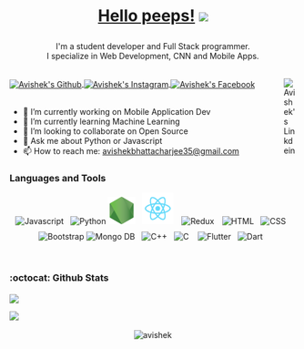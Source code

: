 <h1><p align="center"><a href="https://www.tinyurl.com/avishekmain">Hello peeps!<a/> <img src="https://media.giphy.com/media/hvRJCLFzcasrR4ia7z/giphy.gif" width="35px"></h1></a></p>

<p align="center">I'm a student developer and Full Stack programmer.<br/>I specialize in Web Development, CNN and Mobile Apps.</p><br/>

<a href="https://www.linkedin.com/in/avishek-bhattacharjee-010b4b179/">
  <img align="right" alt="Avishek's Linkdein" width="22px" src="https://cdn.jsdelivr.net/npm/simple-icons@v3/icons/linkedin.svg" />
</a>
<a href="https://github.com/avishek22">
  <img align="center" alt="Avishek's Github" width="22px" src="https://cdn.jsdelivr.net/npm/simple-icons@v3/icons/github.svg" />
</a>

<a href="https://www.instagram.com/avishek_22_/">
  <img align="center" alt="Avishek's Instagram" width="22px" src="https://cdn.jsdelivr.net/npm/simple-icons@v3/icons/instagram.svg" />
</a>
<a href="https://www.facebook.com/avishek.bhattia.22">
  <img align="center" alt="Avishek's Facebook" width="22px" src="https://cdn.jsdelivr.net/npm/simple-icons@v3/icons/facebook.svg" />
</a>


<br/>
<br/>


- 🔭 I’m currently working on Mobile Application Dev
- 🌱 I’m currently learning Machine Learning
- 👯 I’m looking to collaborate on Open Source
- 💬 Ask me about Python or Javascript
- 📫 How to reach me: avishekbhattacharjee35@gmail.com


###  Languages and Tools

<p align="center">
            <img src="https://upload.wikimedia.org/wikipedia/commons/9/99/Unofficial_JavaScript_logo_2.svg" width="48"
                alt="Javascript" />&nbsp;&nbsp;
  <img  src="https://profilinator.rishav.dev/skills-assets/python-original.svg" alt="Python" width="52" />
  <img src="https://raw.githubusercontent.com/github/explore/80688e429a7d4ef2fca1e82350fe8e3517d3494d/topics/nodejs/nodejs.png"
                alt="Node.js" width="48" />&nbsp;&nbsp;
<!--   <img  src="https://profilinator.rishav.dev/skills-assets/express-original-wordmark.svg" alt="Express.js" width="48" />  -->
            <img src="https://raw.githubusercontent.com/github/explore/80688e429a7d4ef2fca1e82350fe8e3517d3494d/topics/react/react.png"
                alt="React.js" width="55" />
  <img style="margin: 10px" src="https://profilinator.rishav.dev/skills-assets/redux-original.svg" alt="Redux" width="48" />
  <img src="https://upload.wikimedia.org/wikipedia/commons/6/61/HTML5_logo_and_wordmark.svg" alt="HTML"
                width="48" />&nbsp;&nbsp;
  <img src="https://upload.wikimedia.org/wikipedia/commons/d/d5/CSS3_logo_and_wordmark.svg" alt="CSS"
                width="35" />&nbsp;&nbsp;
  <img  src="https://profilinator.rishav.dev/skills-assets/bootstrap-plain.svg" alt="Bootstrap" width="48" /> 
  <img src="https://avatars1.githubusercontent.com/u/45120?s=200&v=4" alt="Mongo DB"
                width="48" />&nbsp;&nbsp;
    <img  src="https://profilinator.rishav.dev/skills-assets/cplusplus-original.svg" alt="C++"  width="48" />&nbsp;&nbsp;
  <img width="48" src="https://profilinator.rishav.dev/skills-assets/c-original.svg" alt="C" height="48" /> &nbsp;&nbsp;
  <img src="https://avatars1.githubusercontent.com/u/14101776?s=200&v=4" alt="Flutter"
                width="48" />&nbsp;&nbsp;
            <img src="https://avatars1.githubusercontent.com/u/1609975?s=200&v=4" width="48"
                alt="Dart" />&nbsp;&nbsp;

         
</p>
  
<br/>

### :octocat: Github Stats

<a href="https://github.com/avishek22">
  <img align="center" src="https://github-readme-stats.vercel.app/api/top-langs/?username=avishek22&theme=dark&hide_langs_below=1" />
</a>

![](https://activity-graph.herokuapp.com/graph?username=avishek22&theme=github)


<p align="center"> 
<img width="450"  src="https://github-readme-streak-stats.herokuapp.com/?user=avishek22&theme=dark" alt="avishek" />
</p>
  

